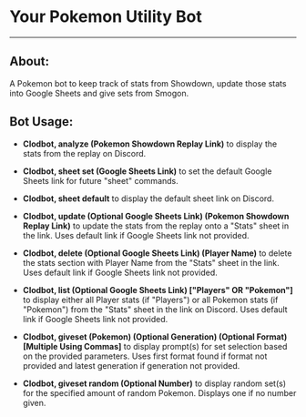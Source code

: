 # Your Pokemon Utility Bot
---------------------------------------------------------------------------------------------------
## About:

A Pokemon bot to keep track of stats from Showdown, update those stats into Google Sheets and give sets from Smogon.

## Bot Usage:

- **Clodbot, analyze (Pokemon Showdown Replay Link)** to display the stats from the replay on Discord.

- **Clodbot, sheet set (Google Sheets Link)** to set the default Google Sheets link for future "sheet" commands.

- **Clodbot, sheet default** to display the default sheet link on Discord.

- **Clodbot, update (Optional Google Sheets Link) (Pokemon Showdown Replay Link)** to update the stats from the replay onto a "Stats" sheet in the link. Uses default link if Google Sheets link not provided.

- **Clodbot, delete (Optional Google Sheets Link) (Player Name)** to delete the stats section with Player Name from the "Stats" sheet in the link. Uses default link if Google Sheets link not provided.

- **Clodbot, list (Optional Google Sheets Link) ["Players" OR "Pokemon"]** to display either all Player stats (if "Players") or all Pokemon stats (if "Pokemon") from the "Stats" sheet in the link on Discord. Uses default link if Google Sheets link not provided.

- **Clodbot, giveset (Pokemon) (Optional Generation) (Optional Format) [Multiple Using Commas]** to display prompt(s) for set selection based on the provided parameters. Uses first format found if format not provided and latest generation if generation not provided.

- **Clodbot, giveset random (Optional Number)** to display random set(s) for the specified amount of random Pokemon. Displays one if no number given. 
